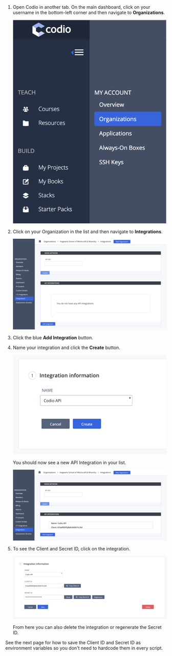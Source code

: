 ##

1. Open Codio in another tab. On the main dashboard, click on your username in the bottom-left corner and then navigate to **Organizations**.

   ![How to select Organizations from the dashboard](.guides/img/Organizations.png)

2. Click on your Organization in the list and then navigate to **Integrations**.

    ![Selecting your organization](.guides/img/Integrations.png)

3. Click the blue **Add Integration** button.

4. Name your integration and click the **Create** button.

    ![Naming the integration you are creating](.guides/img/CreateIntegration.png)

    You should now see a new API Integration in your list.

    ![The newly created organization](.guides/img/NewIntegration.png)

5. To see the Client and Secret ID, click on the integration.

    ![Viewing the client and secret information](.guides/img/ClientSecretIDs.png)

    From here you can also delete the integration or regenerate the Secret ID.

See the next page for how to save the Client ID and Secret ID as environment variables so you don't need to hardcode them in every script.